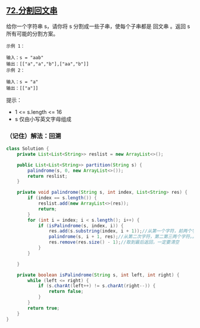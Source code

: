 ## [72.分割回文串](https://leetcode.cn/problems/palindrome-partitioning/description/)

给你一个字符串 s，请你将 s 分割成一些子串，使每个子串都是 回文串 。返回 s 所有可能的分割方案。
````
示例 1：

输入：s = "aab"
输出：[["a","a","b"],["aa","b"]]
示例 2：

输入：s = "a"
输出：[["a"]]
````
提示：

- 1 <= s.length <= 16
- s 仅由小写英文字母组成

### （记住）解法：回溯

````java
class Solution {
    private List<List<String>> reslist = new ArrayList<>();

    public List<List<String>> partition(String s) {
        palindrome(s, 0, new ArrayList<>());
        return reslist;
    }

    private void palindrome(String s, int index, List<String> res) {
        if (index == s.length()) {
            reslist.add(new ArrayList<>(res));
            return;
        }
        for (int i = index; i < s.length(); i++) {
            if (isPalindrome(s, index, i)) {
                res.add(s.substring(index, i + 1));//从第一个字符，前两个字符。。。
                palindrome(s, i + 1, res);//从第二次字符，第二第三两个字符。。。。
                res.remove(res.size() - 1);//取到最后返回，一定要清空
            }
        }

    }

    private boolean isPalindrome(String s, int left, int right) {
        while (left <= right) {
            if (s.charAt(left++) != s.charAt(right--)) {
                return false;
            }
        }
        return true;
    }
}
````